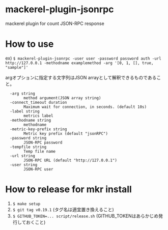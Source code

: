 # mackerel-plugin-jsonrpc
mackerel plugin for count JSON-RPC response

# How to use
ex) `$ mackerel-plugin-jsonrpc -user user -password password auth -url http://127.0.0.1 -methodname examplemethod -arg '[0, 1, [], true, "sample"]'`

argオプションに指定する文字列はJSON arrayとして解釈できるものであること。

```
  -arg string
    	method argument(JSON array string)
  -connect_timeout duration
    	Maximum wait for connection, in seconds. (default 10s)
  -label string
    	metrics label
  -methodname string
    	methodname
  -metric-key-prefix string
    	Metric key prefix (default "jsonRPC")
  -password string
    	JSON-RPC password
  -tempfile string
    	Temp file name
  -url string
    	JSON-RPC URL (default "http://127.0.0.1")
  -user string
    	JSON-RPC user
```

# How to release for mkr install
1. `$ make setup`
1. `$ git tag v0.19.1` (タグ名は適宜置き換えること)
1. `$ GITHUB_TOKEN=... script/release.sh` (GITHUB_TOKENはあらかじめ発行しておくこと)
